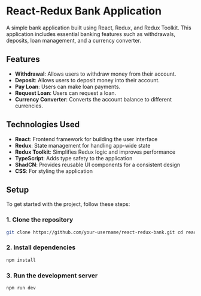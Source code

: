 # React-Redux Bank Application

A simple bank application built using React, Redux, and Redux Toolkit. This application includes essential banking features such as withdrawals, deposits, loan management, and a currency converter.

## Features

- **Withdrawal**: Allows users to withdraw money from their account.
- **Deposit**: Allows users to deposit money into their account.
- **Pay Loan**: Users can make loan payments.
- **Request Loan**: Users can request a loan.
- **Currency Converter**: Converts the account balance to different currencies.

## Technologies Used

- **React**: Frontend framework for building the user interface
- **Redux**: State management for handling app-wide state
- **Redux Toolkit**: Simplifies Redux logic and improves performance
- **TypeScript**: Adds type safety to the application
- **ShadCN**: Provides reusable UI components for a consistent design
- **CSS**: For styling the application

## Setup

To get started with the project, follow these steps:

### 1. Clone the repository

```bash
git clone https://github.com/your-username/react-redux-bank.git cd react-redux-bank
```

### 2. Install dependencies

```bash
npm install
```

### 3. Run the development server

```bash
npm run dev
```
